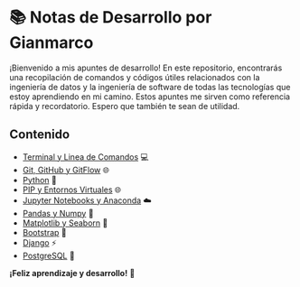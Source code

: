 # 📚 Notas de Desarrollo por Gianmarco

¡Bienvenido a mis apuntes de desarrollo! En este repositorio, encontrarás una recopilación de comandos y códigos útiles relacionados con la ingeniería de datos y la ingeniería de software de todas las tecnologías que estoy aprendiendo en mi camino. Estos apuntes me sirven como referencia rápida y recordatorio. Espero que también te sean de utilidad.

## Contenido

- [Terminal y Linea de Comandos](terminal_y_lineas_de_comandos.md) 💻
- [Git, GitHub y GitFlow](git_github_gitflow.md) 🌐
- [Python](python.md) 🐍
- [PIP y Entornos Virtuales](pip_y_entornos_virtuales.md) 🌐
- [Jupyter Notebooks y Anaconda](jupyter_notebooks_y_anaconda.md) ☁️
- [Pandas y Numpy](pandas_numpy.md) 🚀
- [Matplotlib y Seaborn](matplotlib_seaborn.md) 🚀
- [Bootstrap](bootstrap.md) 🌈
- [Django](django.md) ⚡
- [PostgreSQL](postgresql.md) 🐘



**¡Feliz aprendizaje y desarrollo!** 🚀
